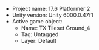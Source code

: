 <!-- UNITY CODE ASSIST INSTRUCTIONS START -->
- Project name: 17.6 Platformer 2
- Unity version: Unity 6000.0.47f1
- Active game object:
  - Name: TX Tileset Ground_4
  - Tag: Untagged
  - Layer: Default
<!-- UNITY CODE ASSIST INSTRUCTIONS END -->